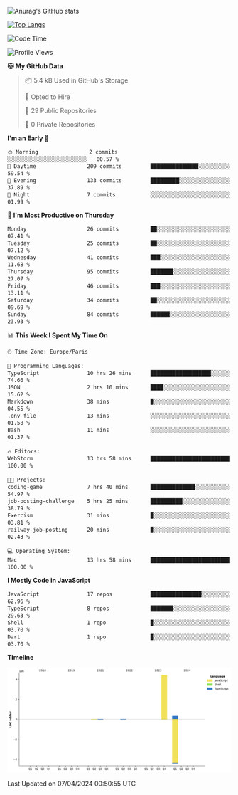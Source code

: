 ![Anurag's GitHub stats](https://github-readme-stats.vercel.app/api?username=sufiane&theme=dark&show_icons=true&count_private=true)


[![Top Langs](https://github-readme-stats.vercel.app/api/top-langs/?username=sufiane&layout=compact)](https://github.com/anuraghazra/github-readme-stats)

<!--START_SECTION:waka-->
![Code Time](http://img.shields.io/badge/Code%20Time-1%2C049%20hrs%2016%20mins-blue)

![Profile Views](http://img.shields.io/badge/Profile%20Views-4-blue)

**🐱 My GitHub Data** 

> 📦 5.4 kB Used in GitHub's Storage 
 > 
> 💼 Opted to Hire
 > 
> 📜 29 Public Repositories 
 > 
> 🔑 0 Private Repositories 
 > 
**I'm an Early 🐤** 

```text
🌞 Morning                2 commits           ░░░░░░░░░░░░░░░░░░░░░░░░░   00.57 % 
🌆 Daytime                209 commits         ███████████████░░░░░░░░░░   59.54 % 
🌃 Evening                133 commits         █████████░░░░░░░░░░░░░░░░   37.89 % 
🌙 Night                  7 commits           ░░░░░░░░░░░░░░░░░░░░░░░░░   01.99 % 
```
📅 **I'm Most Productive on Thursday** 

```text
Monday                   26 commits          ██░░░░░░░░░░░░░░░░░░░░░░░   07.41 % 
Tuesday                  25 commits          ██░░░░░░░░░░░░░░░░░░░░░░░   07.12 % 
Wednesday                41 commits          ███░░░░░░░░░░░░░░░░░░░░░░   11.68 % 
Thursday                 95 commits          ███████░░░░░░░░░░░░░░░░░░   27.07 % 
Friday                   46 commits          ███░░░░░░░░░░░░░░░░░░░░░░   13.11 % 
Saturday                 34 commits          ██░░░░░░░░░░░░░░░░░░░░░░░   09.69 % 
Sunday                   84 commits          ██████░░░░░░░░░░░░░░░░░░░   23.93 % 
```


📊 **This Week I Spent My Time On** 

```text
🕑︎ Time Zone: Europe/Paris

💬 Programming Languages: 
TypeScript               10 hrs 26 mins      ███████████████████░░░░░░   74.66 % 
JSON                     2 hrs 10 mins       ████░░░░░░░░░░░░░░░░░░░░░   15.62 % 
Markdown                 38 mins             █░░░░░░░░░░░░░░░░░░░░░░░░   04.55 % 
.env file                13 mins             ░░░░░░░░░░░░░░░░░░░░░░░░░   01.58 % 
Bash                     11 mins             ░░░░░░░░░░░░░░░░░░░░░░░░░   01.37 % 

🔥 Editors: 
WebStorm                 13 hrs 58 mins      █████████████████████████   100.00 % 

🐱‍💻 Projects: 
coding-game              7 hrs 40 mins       ██████████████░░░░░░░░░░░   54.97 % 
job-posting-challenge    5 hrs 25 mins       ██████████░░░░░░░░░░░░░░░   38.79 % 
Exercism                 31 mins             █░░░░░░░░░░░░░░░░░░░░░░░░   03.81 % 
railway-job-posting      20 mins             █░░░░░░░░░░░░░░░░░░░░░░░░   02.43 % 

💻 Operating System: 
Mac                      13 hrs 58 mins      █████████████████████████   100.00 % 
```

**I Mostly Code in JavaScript** 

```text
JavaScript               17 repos            ████████████████░░░░░░░░░   62.96 % 
TypeScript               8 repos             ███████░░░░░░░░░░░░░░░░░░   29.63 % 
Shell                    1 repo              █░░░░░░░░░░░░░░░░░░░░░░░░   03.70 % 
Dart                     1 repo              █░░░░░░░░░░░░░░░░░░░░░░░░   03.70 % 
```



**Timeline**

![Lines of Code chart](https://raw.githubusercontent.com/Sufiane/Sufiane/main/assets/bar_graph.png)


 Last Updated on 07/04/2024 00:50:55 UTC
<!--END_SECTION:waka-->


<!--
**Sufiane/sufiane** is a ✨ _special_ ✨ repository because its `README.md` (this file) appears on your GitHub profile.

Here are some ideas to get you started:

- 🔭 I’m currently working on ...
- 🌱 I’m currently learning ...
- 👯 I’m looking to collaborate on ...
- 🤔 I’m looking for help with ...
- 💬 Ask me about ...
- 📫 How to reach me: ...
- 😄 Pronouns: ...
- ⚡ Fun fact: ...
-->
